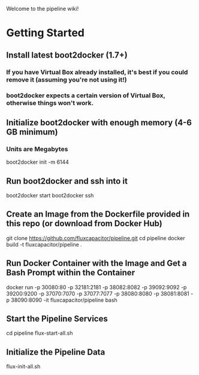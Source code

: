 Welcome to the pipeline wiki!

# Getting Started
## Install latest boot2docker (1.7+) 
### If you have Virtual Box already installed, it's best if you could remove it (assuming you're not using it!)
### boot2docker expects a certain version of Virtual Box, otherwise things won't work.

## Initialize boot2docker with enough memory (4-6 GB minimum)
### Units are Megabytes
boot2docker init -m 6144

## Run boot2docker and ssh into it
boot2docker start
boot2docker ssh

## Create an Image from the Dockerfile provided in this repo (or download from Docker Hub)
git clone https://github.com/fluxcapacitor/pipeline.git
cd pipeline
docker build -t fluxcapacitor/pipeline .

## Run Docker Container with the Image and Get a Bash Prompt within the Container
docker run -p 30080:80 -p 32181:2181 -p 38082:8082 -p 39092:9092 -p 39200:9200 -p 37070:7070 -p 37077:7077 -p 38080:8080 -p 38081:8081 -p 38090:8090 -it fluxcapacitor/pipeline bash

## Start the Pipeline Services
cd pipeline
flux-start-all.sh

## Initialize the Pipeline Data
flux-init-all.sh